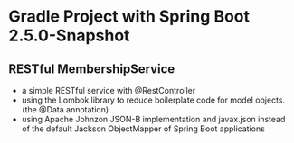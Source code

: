 # Gradle Project with Spring Boot 2.5.0-Snapshot

## RESTful MembershipService 
- a simple RESTful service with @RestController 
- using the Lombok library to reduce boilerplate code for model objects.  (the @Data annotation)
- using Apache Johnzon JSON-B implementation and javax.json instead of the default Jackson ObjectMapper of Spring Boot applications





